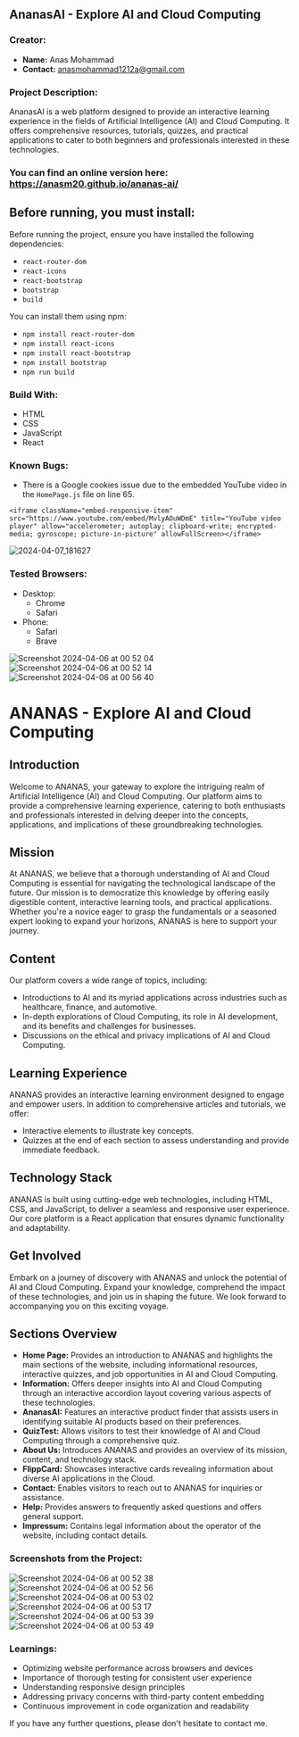 ## AnanasAI - Explore AI and Cloud Computing

### Creator:
- **Name:** Anas Mohammad
- **Contact:** anasmohammad1212a@gmail.com

### Project Description:
AnanasAI is a web platform designed to provide an interactive learning experience in the fields of Artificial Intelligence (AI) and Cloud Computing. It offers comprehensive resources, tutorials, quizzes, and practical applications to cater to both beginners and professionals interested in these technologies.
### You can find an online version here: https://anasm20.github.io/ananas-ai/

## Before running, you must install:
Before running the project, ensure you have installed the following dependencies:
- `react-router-dom`
- `react-icons`
- `react-bootstrap`
- `bootstrap`
- `build`


You can install them using npm:
- `npm install react-router-dom`
- `npm install react-icons`
- `npm install react-bootstrap`
- `npm install bootstrap`
- `npm run build`


### Build With:
- HTML
- CSS
- JavaScript
- React

### Known Bugs:
- There is a Google cookies issue due to the embedded YouTube video in the `HomePage.js` file on line 65.
  
```
<iframe className="embed-responsive-item" src="https://www.youtube.com/embed/MvlyAOuWDmE" title="YouTube video player" allow="accelerometer; autoplay; clipboard-write; encrypted-media; gyroscope; picture-in-picture" allowFullScreen></iframe>
```
![2024-04-07_181627](https://github.com/anasm20/ananas-ai/assets/112882511/25d881e2-2106-4608-ad6b-87792c7328e2)


### Tested Browsers:
- Desktop:
  - Chrome
  - Safari
- Phone:
  - Safari
  - Brave



![Screenshot 2024-04-06 at 00 52 04](https://github.com/anasm20/ananas/assets/112882511/2f88cf29-8681-4c75-af74-6f63e5d13d27)
![Screenshot 2024-04-06 at 00 52 14](https://github.com/anasm20/ananas/assets/112882511/74acb9d6-4a7c-419e-a8fa-1b8dd2ddde66)
![Screenshot 2024-04-06 at 00 56 40](https://github.com/anasm20/ananas/assets/112882511/1a69d4eb-ce0a-44a7-9819-18d878e1eb30)

# ANANAS - Explore AI and Cloud Computing

## Introduction
Welcome to ANANAS, your gateway to explore the intriguing realm of Artificial Intelligence (AI) and Cloud Computing. Our platform aims to provide a comprehensive learning experience, catering to both enthusiasts and professionals interested in delving deeper into the concepts, applications, and implications of these groundbreaking technologies.

## Mission
At ANANAS, we believe that a thorough understanding of AI and Cloud Computing is essential for navigating the technological landscape of the future. Our mission is to democratize this knowledge by offering easily digestible content, interactive learning tools, and practical applications. Whether you're a novice eager to grasp the fundamentals or a seasoned expert looking to expand your horizons, ANANAS is here to support your journey.

## Content
Our platform covers a wide range of topics, including:
- Introductions to AI and its myriad applications across industries such as healthcare, finance, and automotive.
- In-depth explorations of Cloud Computing, its role in AI development, and its benefits and challenges for businesses.
- Discussions on the ethical and privacy implications of AI and Cloud Computing.

## Learning Experience
ANANAS provides an interactive learning environment designed to engage and empower users. In addition to comprehensive articles and tutorials, we offer:
- Interactive elements to illustrate key concepts.
- Quizzes at the end of each section to assess understanding and provide immediate feedback.

## Technology Stack
ANANAS is built using cutting-edge web technologies, including HTML, CSS, and JavaScript, to deliver a seamless and responsive user experience. Our core platform is a React application that ensures dynamic functionality and adaptability.

## Get Involved
Embark on a journey of discovery with ANANAS and unlock the potential of AI and Cloud Computing. Expand your knowledge, comprehend the impact of these technologies, and join us in shaping the future. We look forward to accompanying you on this exciting voyage.

## Sections Overview
- **Home Page:** Provides an introduction to ANANAS and highlights the main sections of the website, including informational resources, interactive quizzes, and job opportunities in AI and Cloud Computing.
- **Information:** Offers deeper insights into AI and Cloud Computing through an interactive accordion layout covering various aspects of these technologies.
- **AnanasAI:** Features an interactive product finder that assists users in identifying suitable AI products based on their preferences.
- **QuizTest:** Allows visitors to test their knowledge of AI and Cloud Computing through a comprehensive quiz.
- **About Us:** Introduces ANANAS and provides an overview of its mission, content, and technology stack.
- **FlippCard:** Showcases interactive cards revealing information about diverse AI applications in the Cloud.
- **Contact:** Enables visitors to reach out to ANANAS for inquiries or assistance.
- **Help:** Provides answers to frequently asked questions and offers general support.
- **Impressum:** Contains legal information about the operator of the website, including contact details.

### Screenshots from the Project:
![Screenshot 2024-04-06 at 00 52 38](https://github.com/anasm20/ananas/assets/112882511/e0e945f8-97ed-4d5f-861c-ad13f84ba69a)
![Screenshot 2024-04-06 at 00 52 56](https://github.com/anasm20/ananas/assets/112882511/4fe56314-34a4-4046-be2d-797c62c4bf08)
![Screenshot 2024-04-06 at 00 53 02](https://github.com/anasm20/ananas/assets/112882511/bbdde320-b953-41fc-8b67-1355daa96103)
![Screenshot 2024-04-06 at 00 53 17](https://github.com/anasm20/ananas/assets/112882511/cb63c4b9-a923-4a31-a452-920566598b0c)
![Screenshot 2024-04-06 at 00 53 39](https://github.com/anasm20/ananas/assets/112882511/8de9f88d-6e38-488f-9e48-64bb7acb9187)
![Screenshot 2024-04-06 at 00 53 49](https://github.com/anasm20/ananas/assets/112882511/3683e7b6-5d47-492a-ae38-fc01b89234c3)



### Learnings:
- Optimizing website performance across browsers and devices
- Importance of thorough testing for consistent user experience
- Understanding responsive design principles
- Addressing privacy concerns with third-party content embedding
- Continuous improvement in code organization and readability

If you have any further questions, please don't hesitate to contact me.
